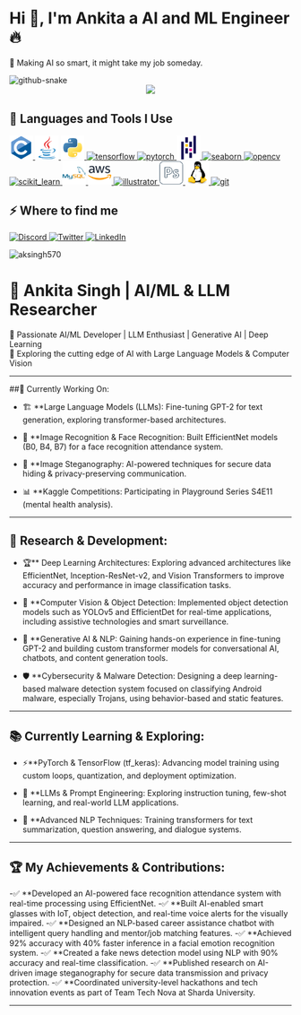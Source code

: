 <h1>Hi 👋, I'm Ankita a AI and ML Engineer 🔥</h1>

<p>🤖 Making AI so smart, it might take my job someday.</p>


<picture>
  <source media="(prefers-color-scheme: dark)" srcset="https://raw.githubusercontent.com/tobiasmeyhoefer/tobiasmeyhoefer/output/github-snake-dark.svg" />
  <source media="(prefers-color-scheme: light)" srcset="https://raw.githubusercontent.com/tobiasmeyhoefer/tobiasmeyhoefer/output/github-snake.svg" />
  <img alt="github-snake" src="https://raw.githubusercontent.com/tobiasmeyhoefer/tobiasmeyhoefer/output/github-snake.svg" />
</picture>


<div align="center">
  <img src="https://profile-counter.glitch.me/BadalSharma007/count.svg?"  />
</div>









<h2>🚀 Languages and Tools I Use</h2>
<p>
  <a target="_blank" href="https://raw.githubusercontent.com/devicons/devicon/master/icons/c/c-original.svg">
    <img src="https://raw.githubusercontent.com/devicons/devicon/master/icons/c/c-original.svg" alt="c" width="42" height="42" />
  </a>
  <a target="_blank" href="https://raw.githubusercontent.com/devicons/devicon/master/icons/java/java-original.svg">
    <img src="https://raw.githubusercontent.com/devicons/devicon/master/icons/java/java-original.svg" alt="java" width="42" height="42" />
  </a>
  <a target="_blank" href="https://raw.githubusercontent.com/devicons/devicon/master/icons/python/python-original.svg">
    <img src="https://raw.githubusercontent.com/devicons/devicon/master/icons/python/python-original.svg" alt="python" width="42" height="42" />
  </a>
  <a target="_blank" href="https://www.vectorlogo.zone/logos/tensorflow/tensorflow-icon.svg">
    <img src="https://www.vectorlogo.zone/logos/tensorflow/tensorflow-icon.svg" alt="tensorflow" width="42" height="42" />
  </a>
  <a target="_blank" href="https://www.vectorlogo.zone/logos/pytorch/pytorch-icon.svg">
    <img src="https://www.vectorlogo.zone/logos/pytorch/pytorch-icon.svg" alt="pytorch" width="42" height="42" />
  </a>
  <a target="_blank" href="https://raw.githubusercontent.com/devicons/devicon/master/icons/pandas/pandas-original.svg">
    <img src="https://raw.githubusercontent.com/devicons/devicon/master/icons/pandas/pandas-original.svg" alt="pandas" width="42" height="42" />
  </a>
  <a target="_blank" href="https://seaborn.pydata.org/_images/logo-mark-lightbg.svg">
    <img src="https://seaborn.pydata.org/_images/logo-mark-lightbg.svg" alt="seaborn" width="42" height="42" />
  </a>
  <a target="_blank" href="https://www.vectorlogo.zone/logos/opencv/opencv-icon.svg">
    <img src="https://www.vectorlogo.zone/logos/opencv/opencv-icon.svg" alt="opencv" width="42" height="42" />
  </a>
  <a target="_blank" href="https://upload.wikimedia.org/wikipedia/commons/0/05/Scikit_learn_logo_small.svg">
    <img src="https://upload.wikimedia.org/wikipedia/commons/0/05/Scikit_learn_logo_small.svg" alt="scikit_learn" width="42" height="42" />
  </a>
  <a target="_blank" href="https://raw.githubusercontent.com/devicons/devicon/master/icons/mysql/mysql-original-wordmark.svg">
    <img src="https://raw.githubusercontent.com/devicons/devicon/master/icons/mysql/mysql-original-wordmark.svg" alt="mysql" width="42" height="42" />
  </a>
  <a target="_blank" href="https://raw.githubusercontent.com/devicons/devicon/master/icons/amazonwebservices/amazonwebservices-original-wordmark.svg">
    <img src="https://raw.githubusercontent.com/devicons/devicon/master/icons/amazonwebservices/amazonwebservices-original-wordmark.svg" alt="aws" width="42" height="42" />
  </a>
  <a target="_blank" href="https://www.vectorlogo.zone/logos/adobe_illustrator/adobe_illustrator-icon.svg">
    <img src="https://www.vectorlogo.zone/logos/adobe_illustrator/adobe_illustrator-icon.svg" alt="illustrator" width="42" height="42" />
  </a>
  <a target="_blank" href="https://raw.githubusercontent.com/devicons/devicon/master/icons/photoshop/photoshop-line.svg">
    <img src="https://raw.githubusercontent.com/devicons/devicon/master/icons/photoshop/photoshop-line.svg" alt="photoshop" width="42" height="42" />
  </a>
  <a target="_blank" href="https://raw.githubusercontent.com/devicons/devicon/master/icons/linux/linux-original.svg">
    <img src="https://raw.githubusercontent.com/devicons/devicon/master/icons/linux/linux-original.svg" alt="linux" width="42" height="42" />
  </a>
  <a target="_blank" href="https://www.vectorlogo.zone/logos/git-scm/git-scm-icon.svg">
    <img src="https://www.vectorlogo.zone/logos/git-scm/git-scm-icon.svg" alt="git" width="42" height="42" />
  </a>
</p>

<h2>⚡️ Where to find me</h2>

<p>
  <a target="_blank" href="https://discord.com/users/ankitasingh1">
    <img src="https://img.shields.io/badge/Discord-7289DA?style=for-the-badge&logo=discord&logoColor=white" alt="Discord" />
  </a>
  <a target="_blank" href="https://twitter.com/">
    <img src="https://img.shields.io/badge/Twitter-1DA1F2?style=for-the-badge&logo=twitter&logoColor=white" alt="Twitter" />
  </a>
  <a target="_blank" href="https://www.linkedin.com/in/ankita-singh-bb84b9331">
    <img src="https://img.shields.io/badge/LinkedIn-0A66C2?style=for-the-badge&logo=linkedin&logoColor=white" alt="LinkedIn" />
  </a>
</p>

<p>
  <img src="https://github-readme-stats.vercel.app/api/top-langs?username=aksingh570&show_icons=true&locale=en&layout=compact" alt="aksingh570" />
</p>


# 🚀 Ankita Singh | AI/ML & LLM Researcher  
🔹 Passionate AI/ML Developer | LLM Enthusiast | Generative AI | Deep Learning  
🔹 Exploring the cutting edge of AI with Large Language Models & Computer Vision  


---

##🧠 Currently Working On:
- 🏗 **Large Language Models (LLMs): Fine-tuning GPT-2 for text generation, exploring transformer-based architectures.

- 🎯 **Image Recognition & Face Recognition: Built EfficientNet models (B0, B4, B7) for a face recognition attendance system.

- 🔐 **Image Steganography: AI-powered techniques for secure data hiding & privacy-preserving communication.

- 📊 **Kaggle Competitions: Participating in Playground Series S4E11 (mental health analysis).
---

## 🔬 Research & Development:  
- 🏆** Deep Learning Architectures: Exploring advanced architectures like EfficientNet, Inception-ResNet-v2, and Vision Transformers to improve accuracy and performance in image classification tasks.

- 🎯 **Computer Vision & Object Detection: Implemented object detection models such as YOLOv5 and EfficientDet for real-time applications, including assistive technologies and smart surveillance.

- 🤖 **Generative AI & NLP: Gaining hands-on experience in fine-tuning GPT-2 and building custom transformer models for conversational AI, chatbots, and content generation tools.

- 🛡 **Cybersecurity & Malware Detection: Designing a deep learning-based malware detection system focused on classifying Android malware, especially Trojans, using behavior-based and static features.


---

## 📚 Currently Learning & Exploring:  
- ⚡**PyTorch & TensorFlow (tf_keras): Advancing model training using custom loops, quantization, and deployment optimization.

- 🧠 **LLMs & Prompt Engineering: Exploring instruction tuning, few-shot learning, and real-world LLM applications.

- 📝 **Advanced NLP Techniques: Training transformers for text summarization, question answering, and dialogue systems.


---

## 🏆 My Achievements & Contributions:  
-✅ **Developed an AI-powered face recognition attendance system with real-time processing using EfficientNet.
-✅ **Built AI-enabled smart glasses with IoT, object detection, and real-time voice alerts for the visually impaired.
-✅ **Designed an NLP-based career assistance chatbot with intelligent query handling and mentor/job matching features.
-✅ **Achieved 92% accuracy with 40% faster inference in a facial emotion recognition system.
-✅ **Created a fake news detection model using NLP with 90% accuracy and real-time classification.
-✅ **Published research on AI-driven image steganography for secure data transmission and privacy protection.
-✅ **Coordinated university-level hackathons and tech innovation events as part of Team Tech Nova at Sharda University.

---
